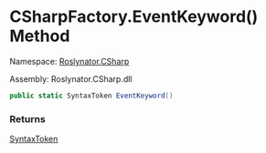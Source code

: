 # CSharpFactory\.EventKeyword\(\) Method

Namespace: [Roslynator.CSharp](../../README.md)

Assembly: Roslynator\.CSharp\.dll

```csharp
public static SyntaxToken EventKeyword()
```

### Returns

[SyntaxToken](https://docs.microsoft.com/en-us/dotnet/api/microsoft.codeanalysis.syntaxtoken)


